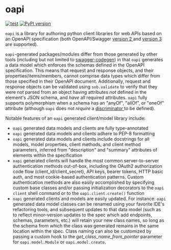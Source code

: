 # oapi

[![test](https://github.com/enorganic/oapi/actions/workflows/test.yml/badge.svg?branch=main)](https://github.com/enorganic/oapi/actions/workflows/test.yml)
[![PyPI version](https://badge.fury.io/py/oapi.svg?icon=si%3Apython)](https://badge.fury.io/py/oapi)


`oapi` is a library for authoring python client libraries for web APIs
based on an OpenAPI specification (both
OpenAPI/Swagger [version 2
](https://github.com/OAI/OpenAPI-Specification/blob/main/versions/2.0.md)
and [version 3
](https://github.com/OAI/OpenAPI-Specification/blob/main/versions/3.1.1.md)
are supported).

`oapi`-generated packages/modules differ from those generated by other tools
(including but not limited to
[swagger-codegen](https://github.com/swagger-api/swagger-codegen)) in that
`oapi` generates a data model which enforces the schemas defined
in the OpenAPI specification. This means that request and response objects,
and their properties/items/members, cannot comprise data types which differ
from those specified in their OpenAPI document. Additionally, request and
response objects can be validated using `sob.validate` to verify that they
were not parsed from an object having attributes *not* defined in the
element's JSON schema, and *have* all required attributes. `oapi`
fully supports polymorphism when a schema has an "anyOf", "allOf", or
"oneOf" attribute (although `oapi` does not *require* a [discriminator
](https://github.com/OAI/OpenAPI-Specification/blob/main/versions/3.1.1.md#discriminator-object)
to be defined).

Notable features of an `oapi` generated client/model library include:

- `oapi` generated data models and clients are fully type-annotated
- `oapi` generated data models and clients adhere to PEP-8 formatting
- `oapi` generated data models and clients include docstrings for all models,
  model properties, client methods, and client method parameters, inferred
  from "description" and "summary" attributes of elements within the
  specification
- `oapi` generated clients will handle the most common server-to-server
  authentication methods out-of-box, including the OAuth2 authorization
  code flow (client_id/client_secret), API keys, bearer tokens, HTTP basic
  auth, and most cookie-based authentication patterns. Custom authentication
  methods are also easily accomplished by specifying custom base classes
  and/or passing initialization decorators to the `oapi client` shell
  command or to the `oapi.client.create()` function
- `oapi` generated clients and models are easily updated. For instance: `oapi`
  generated data model classes can be renamed using your favorite IDE's
  refactoring tools, and subsequent updates to that data model (such as
  to reflect minor-version updates to the spec which add endpoints, schemas,
  parameters, etc.) will retain your new class names, so long as the
  schema from which the class was generated remains in the same location
  within the spec. Class naming can also be customized by passing a custom
  hook to the *get_class_name_from_pointer* parameter for
  `oapi.model.Module` or `oapi.model.create`.